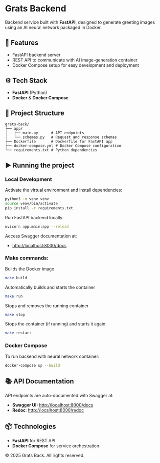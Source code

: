 # Grats Backend

Backend service built with **FastAPI**, designed to generate greeting images using an AI neural network packaged in Docker.

## 🚀 Features
- FastAPI backend server
- REST API to communicate with AI image-generation container
- Docker Compose setup for easy development and deployment

## ⚙️ Tech Stack
- **FastAPI** (Python)
- **Docker** & **Docker Compose**

## 📂 Project Structure

```
grats-back/
├── app/
│   ├── main.py      # API endpoints
│   └── schemas.py   # Request and response schemas
├── Dockerfile       # Dockerfile for FastAPI app
├── docker-compose.yml # Docker Compose configuration
└── requirements.txt # Python dependencies
```

## ▶️ Running the project

### Local Development

Activate the virtual environment and install dependencies:

```bash
python3 -m venv venv
source venv/bin/activate
pip install -r requirements.txt
```

Run FastAPI backend locally:

```bash
uvicorn app.main:app --reload
```

Access Swagger documentation at:

- [http://localhost:8000/docs](http://localhost:8000/docs)

### Make commands:
Builds the Docker image
```bash
make build
```
Automatically builds and starts the container
```bash
make run
```
Stops and removes the running container
```bash
make stop
```
Stops the container (if running) and starts it again.
```bash
make restart
```

### Docker Compose

To run backend with neural network container:

```bash
docker-compose up --build
```

## 📚 API Documentation

API endpoints are auto-documented with Swagger at:
- **Swagger UI:** [http://localhost:8000/docs](http://localhost:8000/docs)
- **Redoc**: [http://localhost:8000/redoc](http://localhost:8000/redoc)

## 📦 Technologies
- **FastAPI** for REST API
- **Docker Compose** for service orchestration

© 2025 Grats Back. All rights reserved.

